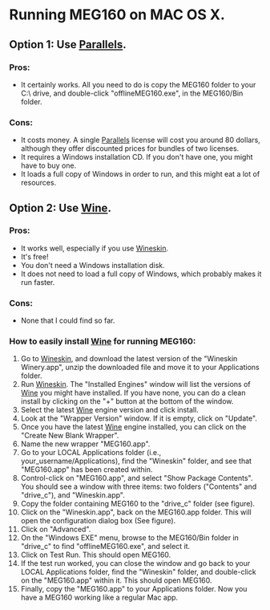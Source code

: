 # Running MEG160 on MAC OS X.

## Option 1: Use [Parallels][parallels].

### Pros:

* It certainly works. All you need to do is copy the MEG160 folder to your C:\ drive, and double-click "offlineMEG160.exe", in the MEG160/Bin folder.

### Cons:

* It costs money. A single [Parallels][Parallels] license will cost you around 80 dollars, although they offer discounted prices for bundles of two licenses.
* It requires a Windows installation CD. If you don't have one, you might have to buy one.
* It loads a full copy of Windows in order to run, and this might eat a lot of resources.

[parallels]: http://www.parallels.com/


## Option 2: Use [Wine][wine].

### Pros:

* It works well, especially if you use [Wineskin][wineskin].
* It's free!
* You don't need a Windows installation disk.
* It does not need to load a full copy of Windows, which probably makes it run faster.

### Cons:

* None that I could find so far.

### How to easily install [Wine][wine] for running MEG160:

1. Go to [Wineskin][wineskin], and download the latest version of the "Wineskin Winery.app", unzip the downloaded file and move it to your Applications folder.
2. Run [Wineskin][wineskin]. The "Installed Engines" window will list the versions of [Wine][wine] you might have installed. If you have none, you can do a clean install by clicking on the "+" button at the bottom of the window.
3. Select the latest [Wine][wine] engine version and click install.
4. Look at the "Wrapper Version" window. If it is empty, click on "Update".
5. Once you have the latest [Wine][wine] engine installed, you can click on the "Create New Blank Wrapper".
6. Name the new wrapper "MEG160.app".
7. Go to your LOCAL Applications folder (i.e., your_username/Applications), find the "Wineskin" folder, and see that "MEG160.app" has been created within.
8. Control-click on "MEG160.app", and select "Show Package Contents". You should see a window with three items: two folders ("Contents" and "drive_c"), and "Wineskin.app".
9. Copy the folder containing MEG160 to the "drive_c" folder (see figure).
10. Click on the "Wineskin.app", back on the MEG160.app folder. This will open the configuration dialog box (See figure).
11. Click on "Advanced".
12. On the "Windows EXE" menu, browse to the MEG160/Bin folder in "drive_c" to find "offlineMEG160.exe", and select it.
13. Click on Test Run. This should open MEG160.
14. If the test run worked, you can close the window and go back to your LOCAL Applications folder, find the "Wineskin" folder, and double-click on the "MEG160.app" within it. This should open MEG160.
15. Finally, copy the "MEG160.app" to your Applications folder. Now you have a MEG160 working like a regular Mac app.







[wine]: http://wiki.winehq.org/MacOSX
[wineskin]: http://wineskin.urgesoftware.com/tiki-index.php
